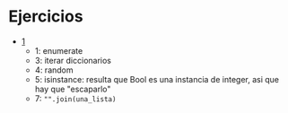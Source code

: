 # Ejercicios

- [1](https://pythonprinciples.com/challenges/)
  - 1: enumerate
  - 3: iterar diccionarios
  - 4: random
  - 5: isinstance: resulta que Bool es una instancia de integer, asi que hay que "escaparlo"
  - 7: `"".join(una_lista)`


